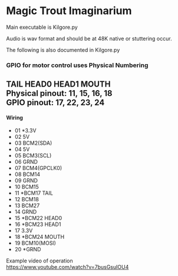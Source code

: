 # Magic Trout Imaginarium

Main executable is Kilgore.py  

Audio is wav format and should be at 48K native or stuttering occur.  

The following is also documented in Kilgore.py  

### GPIO for motor control uses Physical Numbering  

TAIL HEAD0 HEAD1 MOUTH  
Physical pinout:  11, 15, 16, 18  
GPIO pinout: 17, 22, 23, 24  
-----------------------------------  
#### Wiring  
- 01 *3.3V
- 02 5V
- 03 BCM2(SDA)
- 04 5V
- 05 BCM3(SCL)
- 06 GRND
- 07 BCM4(GPCLK0)
- 08 BCM14
- 09 GRND
- 10 BCM15
- 11 *BCM17 TAIL
- 12 BCM18
- 13 BCM27
- 14 GRND
- 15 *BCM22 HEAD0
- 16 *BCM23 HEAD1
- 17 3.3V
- 18 *BCM24 MOUTH
- 19 BCM10(MOSI)
- 20 *GRND


Example video of operation  
https://www.youtube.com/watch?v=7busGsuIOU4  
